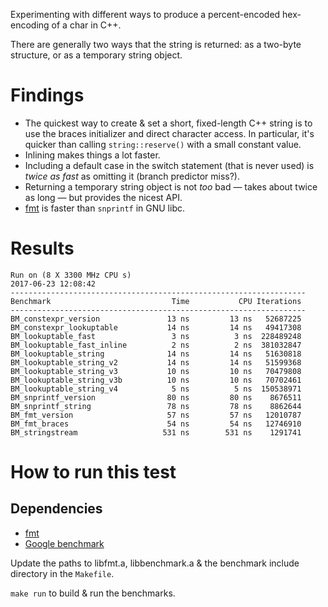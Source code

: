 Experimenting with different ways to produce a percent-encoded hex-encoding
of a char in C++.

There are generally two ways that the string is returned: as a two-byte
structure, or as a temporary string object.

Findings
========

- The quickest way to create & set a short, fixed-length C++ string is to
  use the braces initializer and direct character access.
  In particular, it's quicker than calling `string::reserve()` with a small
  constant value.
- Inlining makes things a lot faster.
- Including a default case in the switch statement (that is never used) is
  *twice as fast* as omitting it (branch predictor miss?).
- Returning a temporary string object is not *too* bad — takes about twice
  as long — but provides the nicest API.
- [fmt](https://github.com/fmtlib/fmt) is faster than `snprintf` in GNU libc.


Results
=======

    Run on (8 X 3300 MHz CPU s)
    2017-06-23 12:08:42
    ------------------------------------------------------------------
    Benchmark                           Time           CPU Iterations
    ------------------------------------------------------------------
    BM_constexpr_version               13 ns         13 ns   52687225
    BM_constexpr_lookuptable           14 ns         14 ns   49417308
    BM_lookuptable_fast                 3 ns          3 ns  228489248
    BM_lookuptable_fast_inline          2 ns          2 ns  381032847
    BM_lookuptable_string              14 ns         14 ns   51630818
    BM_lookuptable_string_v2           14 ns         14 ns   51599368
    BM_lookuptable_string_v3           10 ns         10 ns   70479808
    BM_lookuptable_string_v3b          10 ns         10 ns   70702461
    BM_lookuptable_string_v4            5 ns          5 ns  150538971
    BM_snprintf_version                80 ns         80 ns    8676511
    BM_snprintf_string                 78 ns         78 ns    8862644
    BM_fmt_version                     57 ns         57 ns   12010787
    BM_fmt_braces                      54 ns         54 ns   12746910
    BM_stringstream                   531 ns        531 ns    1291741


How to run this test
====================

Dependencies
------------

- [fmt](https://github.com/fmtlib/fmt)
- [Google benchmark](https://github.com/google/benchmark)

Update the paths to libfmt.a, libbenchmark.a & the benchmark include
directory in the `Makefile`.

`make run` to build & run the benchmarks.
